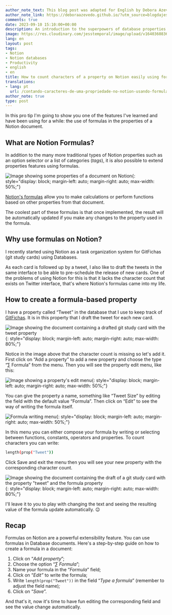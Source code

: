 ```yaml
---
author_note_text: This blog post was adapted for English by Debora Azevedo.
author_note_link: https://deboraazevedo.github.io/?utm_source=blogdajess
comments: true
date: 2023-09-10 15:10:00+00:00
description: An introduction to the superpowers of database properties
image: https://res.cloudinary.com/jesstemporal/image/upload/v1640360836/covers/pro_tip_voc9gk.png
lang: en
layout: post
tags:
- Notion
- Notion databases
- Productivity
- english
- en
title: How to count characters of a property on Notion easily using formulas
translations:
- lang: pt
  url: /contando-caracteres-de-uma-propriedade-no-notion-usando-formulas
author_note: true
type: post
---
```



In this pro tip I'm going to show you one of the features I've learned and have been using for a while: the use of formulas in the properties of a Notion document.

## What are Notion Formulas?

In addition to the many more traditional types of Notion properties such as an option selector or a list of categories (*tags*), it is also possible to extend properties features using formulas.

![Image showing some properties of a document on Notion](https://res.cloudinary.com/jesstemporal/image/upload/v1668779237/notion/properties-blog-post-notion_z7mluh.png){: style="display: block; margin-left: auto; margin-right: auto; max-width: 50%;"}

[Notion's formulas](https://www.notion.so/help/formulas) allow you to make calculations or perform functions based on other properties from that document.

The coolest part of these formulas is that once implemented, the result will be automatically updated if you make any changes to the property used in the formula.

## Why use formulas on Notion?

I recently started using Notion as a task organization system for GitFichas (git study cards) using Databases.

As each card is followed up by a tweet, I also like to draft the tweets in the same interface to be able to pre-schedule the release of new cards. One of the problems of using Notion for this is that it lacks the character count that exists on Twitter interface, that's where Notion's formulas came into my life.

## How to create a formula-based property

I have a property called “Tweet” in the database that I use to keep track of [GitFichas](https://gitfichas.com/?utm_source=blog). It is in this property that I draft the tweet for each new card.

![Image showing the document containing a drafted git study card with the tweet property](https://res.cloudinary.com/jesstemporal/image/upload/v1671234408/notion/document-properties-notion_rihyt1.jpg){: style="display: block; margin-left: auto; margin-right: auto; max-width: 80%;"}

Notice in the image above that the character count is missing so let's add it. First click on “Add a property” to add a new property and choose the type “∑ Formula” from the menu. Then you will see the property edit menu, like this:

![Image showing a property's edit menu](https://res.cloudinary.com/jesstemporal/image/upload/v1671234549/notion/notion-formula-property-edit-menu_fcvz52.jpg){: style="display: block; margin-left: auto; margin-right: auto; max-width: 50%;"}

You can give the property a name, something like “Tweet Size” by editing the field with the default value “Formula”. Then click on “Edit” to see the way of writing the formula itself.

![Formula writing menu](https://res.cloudinary.com/jesstemporal/image/upload/v1671234769/notion/notion-formula-property-function-length_ou0m3i.png){: style="display: block; margin-left: auto; margin-right: auto; max-width: 50%;"}

In this menu you can either compose your formula by writing or selecting between functions, constants, operators and properties. To count characters you can write:

```bash
length(prop("Tweet"))
```

Click Save and exit the menu then you will see your new property with the corresponding character count.

![Image showing the document containing the draft of a git study card with the property "tweet” and the formula property](https://res.cloudinary.com/jesstemporal/image/upload/v1671236101/notion/documento-ficha-properties-notion-with-formula_tfznyg.png){: style="display: block; margin-left: auto; margin-right: auto; max-width: 80%;"}

I'll leave it to you to play with changing the text and seeing the resulting value of the formula update automatically. 😉

## Recap

Formulas on Notion are a powerful extensibility feature. You can use formulas in Database documents. Here's a step-by-step guide on how to create a formula in a document:

1. Click on “*Add property*”;
2. Choose the option “*∑ Formula*”;
3. Name your formula in the “*Formula*” field;
4. Click on “*Edit”* to write the formula;
5. Write  `length(prop("Tweet"))` in the field “*Type a formula*” (remember to adjust the field name)*;*
6. Click on “*Save*”.

And that's it, now it's time to have fun editing the corresponding field and see the value change automatically.
